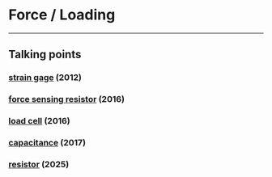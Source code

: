 # Force / Loading

---

## Talking points

### [strain gage](http://www.omega.com/toc_asp/subsectionSC.asp?subsection=E02&book=Pressure) (2012)

### [force sensing resistor](http://www.interlinkelectronics.com/standard-products.php) (2016)
   
### [load cell](http://www.omega.com/prodinfo/loadcells.html) (2016)

### [capacitance](http://www.designworldonline.com/capacitive-sensors-measure-low-forces) (2017)

### [resistor](https://github.com/IvDm/Z-probe-on-smd-resistors-2512) (2025)


